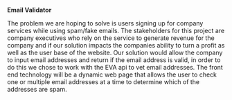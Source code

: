 **Email Validator**

The problem we are hoping to solve is users signing up for company services while using spam/fake emails. 
The stakeholders for this project are company executives who rely on the service to generate revenue for 
the company and if our solution impacts the companies ability to turn a profit as well as the user base of the website. 
Our solution would allow the company to input email addresses and return if the email address is valid, in order to do 
this we chose to work with the EVA api to vet email addresses. The front end technology will be a dynamic web page that 
allows the user to check one or multiple email addresses at a time to determine which of the addresses are spam. 
